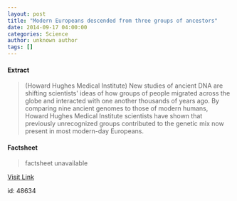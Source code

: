 ```yaml
---
layout: post
title: "Modern Europeans descended from three groups of ancestors"
date: 2014-09-17 04:00:00
categories: Science
author: unknown author
tags: []
---
```



#### Extract
>(Howard Hughes Medical Institute) New studies of ancient DNA are shifting scientists' ideas of how groups of people migrated across the globe and interacted with one another thousands of years ago. By comparing nine ancient genomes to those of modern humans, Howard Hughes Medical Institute scientists have shown that previously unrecognized groups contributed to the genetic mix now present in most modern-day Europeans.

#### Factsheet
>factsheet unavailable

[Visit Link](http://www.eurekalert.org/pub_releases/2014-09/hhmi-med091614.php)

id:   48634
